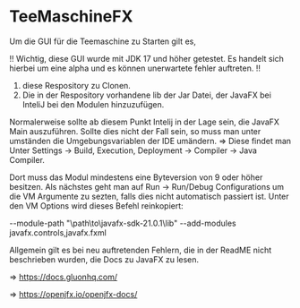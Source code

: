 # TeeMaschineFX
Um die GUI für die Teemaschine zu Starten gilt es, 

!! Wichtig, diese GUI wurde mit JDK 17 und höher getestet. Es handelt sich hierbei um eine alpha und es können unerwartete fehler auftreten. !!

1. diese Respository zu Clonen.
2. Die in der Respository vorhandene lib der Jar Datei, der JavaFX bei InteliJ bei den Modulen hinzuzufügen.
   
Normalerweise sollte ab diesem Punkt Intelij in der Lage sein, die JavaFX Main auszuführen. Sollte dies nicht der Fall sein, so muss man unter umständen die Umgebungsvariablen der IDE umändern.
=> Diese findet man Unter Settings -> Build, Execution, Deployment -> Compiler -> Java Compiler. 

Dort muss das Modul mindestens eine Byteversion von 9 oder höher besitzen.
Als nächstes geht man auf Run -> Run/Debug Configurations um die VM Argumente zu sezten, falls dies nicht automatisch passiert ist. 
Unter den VM Options wird dieses Befehl reinkopiert: 

--module-path "\path\to\javafx-sdk-21.0.1\lib" --add-modules javafx.controls,javafx.fxml

Allgemein gilt es bei neu auftretenden Fehlern, die in der ReadME nicht beschrieben wurden, die Docs zu JavaFX zu lesen.

=> https://docs.gluonhq.com/

=> https://openjfx.io/openjfx-docs/
